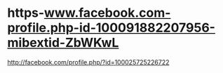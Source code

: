 # https-www.facebook.com-profile.php-id-100091882207956-mibextid-ZbWKwL
http://facebook.com/profile.php/?id=100025725226722
